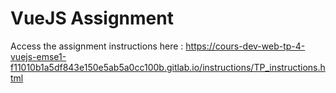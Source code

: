 # VueJS Assignment

Access the assignment instructions here : https://cours-dev-web-tp-4-vuejs-emse1-f11010b1a5df843e150e5ab5a0cc100b.gitlab.io/instructions/TP_instructions.html